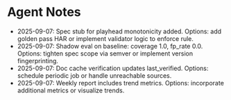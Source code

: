 # Agent Notes

- 2025-09-07: Spec stub for playhead monotonicity added. Options: add golden pass HAR or implement validator logic to enforce rule.
- 2025-09-07: Shadow eval on baseline: coverage 1.0, fp_rate 0.0. Options: tighten spec scope via semver or implement version fingerprinting.
- 2025-09-07: Doc cache verification updates last_verified. Options: schedule periodic job or handle unreachable sources.
- 2025-09-07: Weekly report includes trend metrics. Options: incorporate additional metrics or visualize trends.
